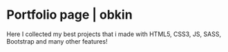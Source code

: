 # Portfolio page | obkin

Here I collected my best projects that i made with HTML5, CSS3, JS, SASS, Bootstrap and many other features!